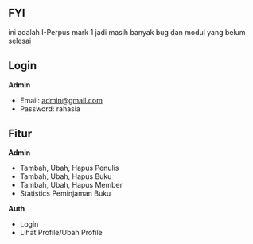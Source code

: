 ## FYI
ini adalah I-Perpus mark 1 jadi masih banyak bug dan modul yang belum selesai

## Login

**Admin**
- Email: admin@gmail.com
- Password: rahasia

## Fitur
**Admin**
- Tambah, Ubah, Hapus Penulis
- Tambah, Ubah, Hapus Buku
- Tambah, Ubah, Hapus Member
- Statistics Peminjaman Buku

**Auth**
- Login
- Lihat Profile/Ubah Profile

